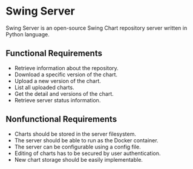 # Swing Server

Swing Server is an open-source Swing Chart repository server written in Python language.

## Functional Requirements

- Retrieve information about the repository.
- Download a specific version of the chart.
- Upload a new version of the chart.
- List all uploaded charts.
- Get the detail and versions of the chart.
- Retrieve server status information.

## Nonfunctional Requirements

- Charts should be stored in the server filesystem.
- The server should be able to run as the Docker container.
- The server can be configurable using a config file.
- Editing of charts has to be secured by user authentication.
- New chart storage should be easily implementable.
